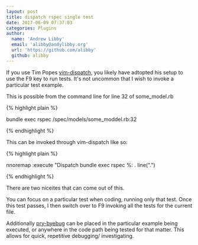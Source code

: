 ```yaml
---
layout: post
title: dispatch rspec single test
date: 2017-06-09 07:37:03
categories: Plugins
author:
  name: 'Andrew Libby'
  email: 'alibby@andylibby.org'
  url: 'https://github.com/alibby'
  github: alibby
---
```


If you use Tim Popes [vim-dispatch](https://github.com/tpope/vim-dispatch), you
likely have adtopted his setup to use the F9 key to run tests. It's not
uncommon that I wish to invoke a particular test example.

This is possible from the command line for line 32 of some_model.rb

{% highlight plain %}

bundle exec rspec /spec/models/some_moddel.rb:32

{% endhighlight %}

This can be invoked through vim-dispatch like so:

{% highlight plain %}

nnoremap <F8> :execute "Dispatch bundle exec rspec %: . line(".")<CR>

{% endhighlight %}

There are two niceites that can come out of this.

You can focus on a particular test when coding, running only that test.  Once
this test passes, I then switch over to F9 invoking all the tests for the
current file.

Additionally
[pry-byebug](https://github.com/deivid-rodriguez/pry-byebug) can be placed in the
particular example being executed, or anywhere in the code path being tested
for that matter.  This allows for quick, repetitive debugging/ investigating.


